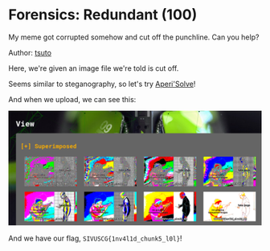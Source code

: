 # Forensics: Redundant (100)

My meme got corrupted somehow and cut off the punchline. Can you help?

Author: [tsuto](https://github.com/jselliott)

Here, we're given an image file we're told is cut off.

Seems similar to steganography, so let's try [Aperi'Solve](https://www.aperisolve.com/)!

And when we upload, we can see this:

![Image 1](Screenshots/1.png)

And we have our flag, `SIVUSCG{1nv4l1d_chunk5_l0l}`!
